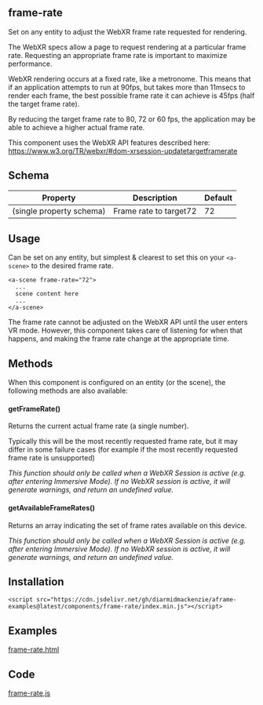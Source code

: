 ## frame-rate

Set on any entity to adjust the WebXR frame rate requested for rendering.

The WebXR specs allow a page to request rendering at a particular frame rate.  Requesting an appropriate frame rate is important to maximize performance.

WebXR rendering occurs at a fixed rate, like a metronome.  This means that if an application attempts to run at 90fps, but takes more than 11msecs to render each frame, the best possible frame rate it can achieve is 45fps (half the target frame rate).

By reducing the target frame rate to 80, 72 or 60 fps, the application may be able to achieve a higher actual frame rate.

This component uses the WebXR API features described here: https://www.w3.org/TR/webxr/#dom-xrsession-updatetargetframerate


## Schema

| Property                 | Description            | Default |
| ------------------------ | ---------------------- | ------- |
| (single property schema) | Frame rate to target72 | 72      |



## Usage

Can be set on any entity, but simplest & clearest to set this on your `<a-scene>` to the desired frame rate.

```
<a-scene frame-rate="72">
  ...
  scene content here
  ...
</a-scene>
```

The frame rate cannot be adjusted on the WebXR API until the user enters VR mode.  However, this component takes care of listening for when that happens, and making the frame rate change at the appropriate time.



## Methods

When this component is configured on an entity (or the scene), the following methods are also available:

#### getFrameRate()

Returns the current actual frame rate (a single number).

Typically this will be the most recently requested frame rate, but it may differ in some failure cases (for example if the most recently requested frame rate is unsupported)

*This function should only be called when a WebXR Session is active (e.g. after entering Immersive Mode).  If no WebXR session is active, it will generate warnings, and return an undefined value.*

#### getAvailableFrameRates()

Returns an array indicating the set of frame rates available on this device.

*This function should only be called when a WebXR Session is active (e.g. after entering Immersive Mode).  If no WebXR session is active, it will generate warnings, and return an undefined value.*



## Installation

```
<script src="https://cdn.jsdelivr.net/gh/diarmidmackenzie/aframe-examples@latest/components/frame-rate/index.min.js"></script>
```



## Examples

[frame-rate.html](https://diarmidmackenzie.github.io/aframe-examples/component-usage/frame-rate.html)



## Code

  [frame-rate.js](https://github.com/diarmidmackenzie/aframe-examples/blob/main/components/frame-rate.js)